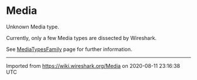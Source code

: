 # Media

Unknown Media type.

Currently, only a few Media types are dissected by Wireshark.

See [MediaTypesFamily](/MediaTypesFamily) page for further information.

---

Imported from https://wiki.wireshark.org/Media on 2020-08-11 23:16:38 UTC
